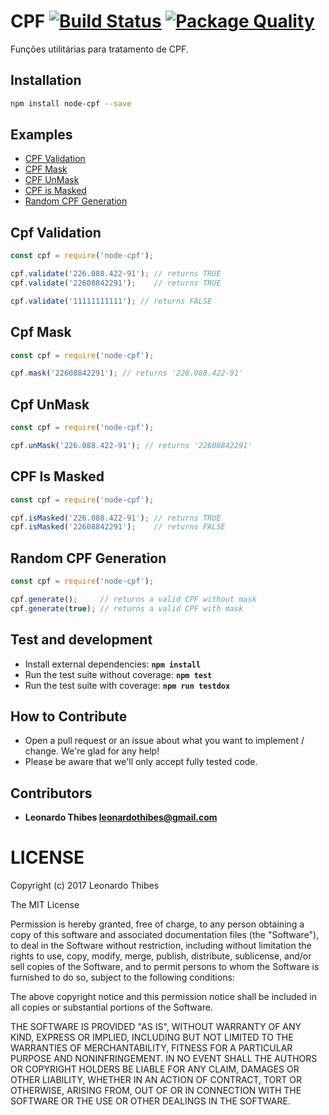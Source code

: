 # CPF [![Build Status](https://secure.travis-ci.org/leonardothibes/node-cpf.png)](http://travis-ci.org/leonardothibes/node-cpf) [![Package Quality](http://npm.packagequality.com/shield/node-cpf.svg)](http://packagequality.com/#?package=node-cpf)

Funções utilitárias para tratamento de CPF.

Installation
------------

```bash
npm install node-cpf --save
```

Examples
--------

* [CPF Validation](#cpf-validation)
* [CPF Mask](#cpf-mask)
* [CPF UnMask](#cpf-unmask)
* [CPF is Masked](#cpf-is-masked)
* [Random CPF Generation](#random-cpf-generation)

Cpf Validation
--------------

```js
const cpf = require('node-cpf');

cpf.validate('226.088.422-91'); // returns TRUE
cpf.validate('22608842291');    // returns TRUE

cpf.validate('11111111111'); // returns FALSE

```

Cpf Mask
--------

```js
const cpf = require('node-cpf');

cpf.mask('22608842291'); // returns '226.088.422-91'

```

Cpf UnMask
--------

```js
const cpf = require('node-cpf');

cpf.unMask('226.088.422-91'); // returns '22608842291'

```

CPF Is Masked
------------

```js
const cpf = require('node-cpf');

cpf.isMasked('226.088.422-91'); // returns TRUE
cpf.isMasked('22608842291');    // returns FALSE

```

Random CPF Generation
---------------------

```js
const cpf = require('node-cpf');

cpf.generate();     // returns a valid CPF without mask
cpf.generate(true); // returns a valid CPF with mask

```

Test and development
--------------------

* Install external dependencies: **``npm install``**
* Run the test suite without coverage: **``npm test``**
* Run the test suite with coverage: **``npm run testdox``**

How to Contribute
-----------------

* Open a pull request or an issue about what you want to implement / change. We're glad for any help!
* Please be aware that we'll only accept fully tested code.

Contributors
------------

 * **Leonardo Thibes <leonardothibes@gmail.com>**

LICENSE
=======

Copyright (c) 2017 Leonardo Thibes

The MIT License

Permission is hereby granted, free of charge, to any person obtaining a copy of
this software and associated documentation files (the "Software"), to deal in
the Software without restriction, including without limitation the rights to
use, copy, modify, merge, publish, distribute, sublicense, and/or sell copies of
the Software, and to permit persons to whom the Software is furnished to do so,
subject to the following conditions:

The above copyright notice and this permission notice shall be included in all
copies or substantial portions of the Software.

THE SOFTWARE IS PROVIDED "AS IS", WITHOUT WARRANTY OF ANY KIND, EXPRESS OR
IMPLIED, INCLUDING BUT NOT LIMITED TO THE WARRANTIES OF MERCHANTABILITY, FITNESS
FOR A PARTICULAR PURPOSE AND NONINFRINGEMENT. IN NO EVENT SHALL THE AUTHORS OR
COPYRIGHT HOLDERS BE LIABLE FOR ANY CLAIM, DAMAGES OR OTHER LIABILITY, WHETHER
IN AN ACTION OF CONTRACT, TORT OR OTHERWISE, ARISING FROM, OUT OF OR IN
CONNECTION WITH THE SOFTWARE OR THE USE OR OTHER DEALINGS IN THE SOFTWARE.
